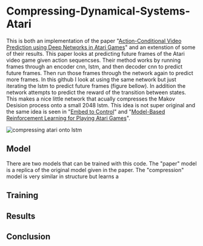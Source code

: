# Compressing-Dynamical-Systems-Atari

This is both an implementation of the paper "[Action-Conditional Video Prediction using Deep Networks in Atari Games](https://arxiv.org/abs/1507.08750)" and an extenstion of some of their results. This paper looks at predicting future frames of the Atari video game given action sequencses. Their method works by running frames through an encoder cnn, lstm, and then decoder cnn to predict future frames. Then run those frames through the network again to predict more frames. In this github I look at using the same network but just iterating the lstm to predict future frames (figure bellow). In addition the network attempts to predict the reward of the transition between states. This makes a nice little network that acually compresses the Makov Desision process onto a small 2048 lstm. This idea is not super original and the same idea is seen in "[Embed to Control](https://arxiv.org/abs/1506.07365)" and "[Model-Based Reinforcement Learning for Playing Atari Games](http://cs231n.stanford.edu/reports2016/116_Report.pdf)".

![compressing atari onto lstm](https://github.com/loliverhennigh/Compressing-Dynamical-Systems-Atari/blob/master/figs/atari_lstm_unwrap.png)

## Model
There are two models that can be trained with this code. The "paper" model is a replica of the original model given in the paper. The "compression" model is very similar in structure but learns a 

## Training

## Results

## Conclusion

